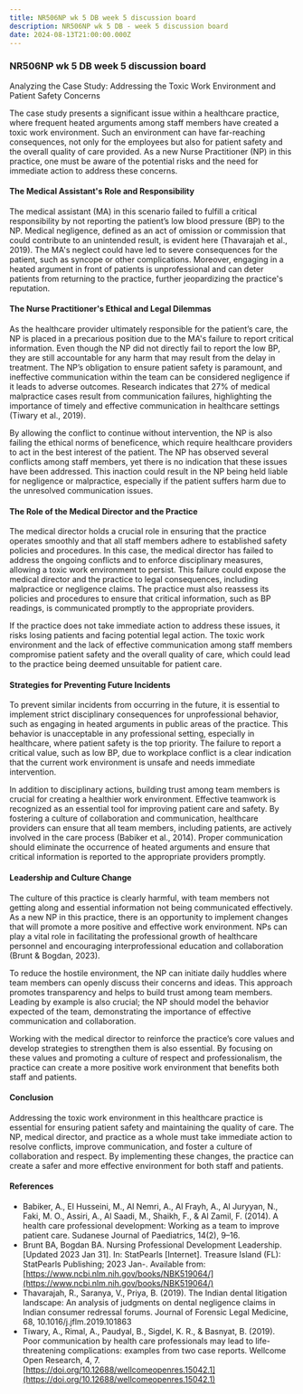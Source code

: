 ```yaml
---
title: NR506NP wk 5 DB week 5 discussion board
description: NR506NP wk 5 DB - week 5 discussion board
date: 2024-08-13T21:00:00.000Z
---
```


### NR506NP wk 5 DB week 5 discussion board

Analyzing the Case Study: Addressing the Toxic Work Environment and Patient Safety Concerns

The case study presents a significant issue within a healthcare practice, where frequent heated arguments among staff members have created a toxic work environment. Such an environment can have far-reaching consequences, not only for the employees but also for patient safety and the overall quality of care provided. As a new Nurse Practitioner (NP) in this practice, one must be aware of the potential risks and the need for immediate action to address these concerns.

#### The Medical Assistant's Role and Responsibility

The medical assistant (MA) in this scenario failed to fulfill a critical responsibility by not reporting the patient’s low blood pressure (BP) to the NP. Medical negligence, defined as an act of omission or commission that could contribute to an unintended result, is evident here (Thavarajah et al., 2019). The MA's neglect could have led to severe consequences for the patient, such as syncope or other complications. Moreover, engaging in a heated argument in front of patients is unprofessional and can deter patients from returning to the practice, further jeopardizing the practice's reputation.

#### The Nurse Practitioner's Ethical and Legal Dilemmas

As the healthcare provider ultimately responsible for the patient’s care, the NP is placed in a precarious position due to the MA's failure to report critical information. Even though the NP did not directly fail to report the low BP, they are still accountable for any harm that may result from the delay in treatment. The NP’s obligation to ensure patient safety is paramount, and ineffective communication within the team can be considered negligence if it leads to adverse outcomes. Research indicates that 27% of medical malpractice cases result from communication failures, highlighting the importance of timely and effective communication in healthcare settings (Tiwary et al., 2019).

By allowing the conflict to continue without intervention, the NP is also failing the ethical norms of beneficence, which require healthcare providers to act in the best interest of the patient. The NP has observed several conflicts among staff members, yet there is no indication that these issues have been addressed. This inaction could result in the NP being held liable for negligence or malpractice, especially if the patient suffers harm due to the unresolved communication issues.

#### The Role of the Medical Director and the Practice

The medical director holds a crucial role in ensuring that the practice operates smoothly and that all staff members adhere to established safety policies and procedures. In this case, the medical director has failed to address the ongoing conflicts and to enforce disciplinary measures, allowing a toxic work environment to persist. This failure could expose the medical director and the practice to legal consequences, including malpractice or negligence claims. The practice must also reassess its policies and procedures to ensure that critical information, such as BP readings, is communicated promptly to the appropriate providers.

If the practice does not take immediate action to address these issues, it risks losing patients and facing potential legal action. The toxic work environment and the lack of effective communication among staff members compromise patient safety and the overall quality of care, which could lead to the practice being deemed unsuitable for patient care.

#### Strategies for Preventing Future Incidents

To prevent similar incidents from occurring in the future, it is essential to implement strict disciplinary consequences for unprofessional behavior, such as engaging in heated arguments in public areas of the practice. This behavior is unacceptable in any professional setting, especially in healthcare, where patient safety is the top priority. The failure to report a critical value, such as low BP, due to workplace conflict is a clear indication that the current work environment is unsafe and needs immediate intervention.

In addition to disciplinary actions, building trust among team members is crucial for creating a healthier work environment. Effective teamwork is recognized as an essential tool for improving patient care and safety. By fostering a culture of collaboration and communication, healthcare providers can ensure that all team members, including patients, are actively involved in the care process (Babiker et al., 2014). Proper communication should eliminate the occurrence of heated arguments and ensure that critical information is reported to the appropriate providers promptly.

#### Leadership and Culture Change

The culture of this practice is clearly harmful, with team members not getting along and essential information not being communicated effectively. As a new NP in this practice, there is an opportunity to implement changes that will promote a more positive and effective work environment. NPs can play a vital role in facilitating the professional growth of healthcare personnel and encouraging interprofessional education and collaboration (Brunt & Bogdan, 2023).

To reduce the hostile environment, the NP can initiate daily huddles where team members can openly discuss their concerns and ideas. This approach promotes transparency and helps to build trust among team members. Leading by example is also crucial; the NP should model the behavior expected of the team, demonstrating the importance of effective communication and collaboration.

Working with the medical director to reinforce the practice’s core values and develop strategies to strengthen them is also essential. By focusing on these values and promoting a culture of respect and professionalism, the practice can create a more positive work environment that benefits both staff and patients.

#### Conclusion

Addressing the toxic work environment in this healthcare practice is essential for ensuring patient safety and maintaining the quality of care. The NP, medical director, and practice as a whole must take immediate action to resolve conflicts, improve communication, and foster a culture of collaboration and respect. By implementing these changes, the practice can create a safer and more effective environment for both staff and patients.

#### References

* Babiker, A., El Husseini, M., Al Nemri, A., Al Frayh, A., Al Juryyan, N., Faki, M. O., Assiri, A., Al Saadi, M., Shaikh, F., & Al Zamil, F. (2014). A health care professional development: Working as a team to improve patient care. Sudanese Journal of Paediatrics, 14(2), 9–16.
* Brunt BA, Bogdan BA. Nursing Professional Development Leadership. \[Updated 2023 Jan 31]. In: StatPearls \[Internet]. Treasure Island (FL): StatPearls Publishing; 2023 Jan-. Available from: [https://www.ncbi.nlm.nih.gov/books/NBK519064/](https://www.ncbi.nlm.nih.gov/books/NBK519064/)
* Thavarajah, R., Saranya, V., Priya, B. (2019). The Indian dental litigation landscape: An analysis of judgments on dental negligence claims in Indian consumer redressal forums. Journal of Forensic Legal Medicine, 68, 10.1016/j.jflm.2019.101863
* Tiwary, A., Rimal, A., Paudyal, B., Sigdel, K. R., & Basnyat, B. (2019). Poor communication by health care professionals may lead to life-threatening complications: examples from two case reports. Wellcome Open Research, 4, 7. [https://doi.org/10.12688/wellcomeopenres.15042.1](https://doi.org/10.12688/wellcomeopenres.15042.1)
